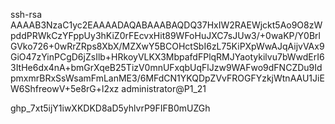 ssh-rsa AAAAB3NzaC1yc2EAAAADAQABAAABAQDQ37HxIW2RAEWjckt5Ao9O8zWpddPRWkCzYFppUy3hKiZ0rFEcvxHit89WFoHuJXC7sJUw3/+0waKP/Y0BrlGVko726+0wRrZRps8XbX/MZXwY5BCOHctSbI6zL75KiPXpWwAJqAijvVAx9GiO47zYinPCgD6jZsIlb+HRkoyVLKX3MbpafdFPlqRMJYaotykilvu7bWwdErI63ItHe6dx4nA+bmGrXqeB25TizV0mnUFxqbUqFlJzw9WAFwo9dFNCZDu9IdpmxmrBRxSsWsamFmLanME3/6MFdCN1YKQDpZVvFROGFYzkjWtnAAU1JiEW6ShfreowV+5e8rG+l2xz administrator@P1_21

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
